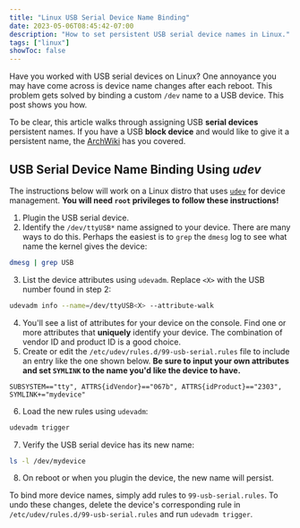 ```yaml
---
title: "Linux USB Serial Device Name Binding"
date: 2023-05-06T08:45:42-07:00
description: "How to set persistent USB serial device names in Linux."
tags: ["linux"]
showToc: false
---
```


Have you worked with USB serial devices on Linux? One annoyance you may have
come across is device name changes after each reboot. This problem gets solved
by binding a custom `/dev` name to a USB device. This post shows you how.

To be clear, this article walks through assigning USB **serial devices**
persistent names. If you have a USB **block device** and would like to give it a
persistent name, the [ArchWiki][1] has you covered.

## USB Serial Device Name Binding Using *udev*

The instructions below will work on a Linux distro that uses [`udev`][2] for
device management. **You will need `root` privileges to follow these
instructions!**

1. Plugin the USB serial device.
2. Identify the `/dev/ttyUSB*` name assigned to your device. There are many ways
   to do this. Perhaps the easiest is to `grep` the `dmesg` log to
   see what name the kernel gives the device:
```bash
dmesg | grep USB
```
3. List the device attributes using `udevadm`. Replace `<X>` with the USB number
   found in step 2:
```bash
udevadm info --name=/dev/ttyUSB<X> --attribute-walk
```
4. You'll see a list of attributes for your device on the console. Find one or
   more attributes that **uniquely** identify your device. The combination of
   vendor ID and product ID is a good choice.
5. Create or edit the `/etc/udev/rules.d/99-usb-serial.rules` file to include an
   entry like the one shown below. **Be sure to input your own attributes and
   set `SYMLINK` to the name you'd like the device to have.**
```text
SUBSYSTEM=="tty", ATTRS{idVendor}=="067b", ATTRS{idProduct}=="2303", SYMLINK+="mydevice"
```
6. Load the new rules using `udevadm`:
```bash
udevadm trigger
```
7. Verify the USB serial device has its new name:
```bash
ls -l /dev/mydevice
```
8. On reboot or when you plugin the device, the new name will persist.

To bind more device names, simply add rules to `99-usb-serial.rules`. To undo
these changes, delete the device's corresponding rule in
`/etc/udev/rules.d/99-usb-serial.rules` and run `udevadm trigger`.

[1]: https://wiki.archlinux.org/title/persistent_block_device_naming
[2]: https://en.wikipedia.org/wiki/Udev
